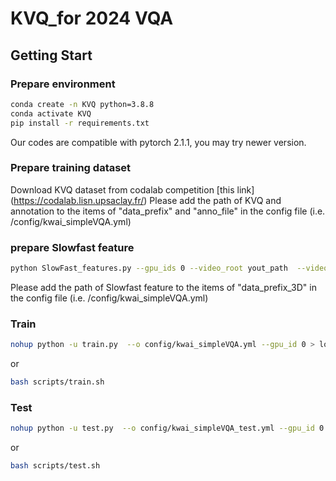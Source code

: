 
# KVQ_for 2024 VQA

## Getting Start

### Prepare environment
```bash
conda create -n KVQ python=3.8.8
conda activate KVQ
pip install -r requirements.txt
```

Our codes are compatible with pytorch 2.1.1, you may try newer version.

### Prepare training dataset
Download KVQ dataset from codalab competition [this link] (https://codalab.lisn.upsaclay.fr/)
Please add the path of KVQ and annotation to the items of "data_prefix" and "anno_file" in the config file (i.e. /config/kwai_simpleVQA.yml)

### prepare Slowfast feature 
```bash
python SlowFast_features.py --gpu_ids 0 --video_root yout_path  --video_csv yout_path
```
Please add the path of Slowfast feature to the items of "data_prefix_3D"  in the config file (i.e. /config/kwai_simpleVQA.yml)

### Train 
```bash
nohup python -u train.py  --o config/kwai_simpleVQA.yml --gpu_id 0 > log/kwai_simpleVQA.log 2>&1 &
```
or 
```bash
bash scripts/train.sh
```
### Test
```bash
nohup python -u test.py  --o config/kwai_simpleVQA_test.yml --gpu_id 0 > log/kwai_simpleVQA_test.log 2>&1 &
```
or 
```bash
bash scripts/test.sh
```







